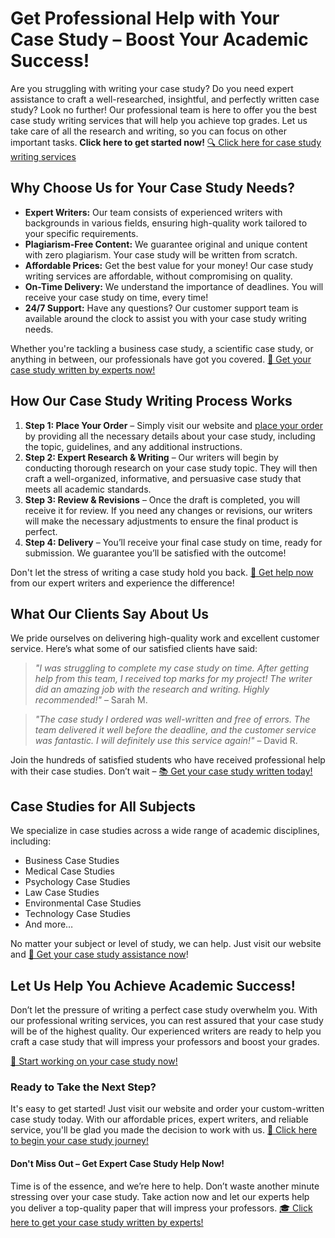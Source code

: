 # Get Professional Help with Your Case Study – Boost Your Academic Success!

Are you struggling with writing your case study? Do you need expert assistance to craft a well-researched, insightful, and perfectly written case study? Look no further! Our professional team is here to offer you the best case study writing services that will help you achieve top grades. Let us take care of all the research and writing, so you can focus on other important tasks. **Click here to get started now!** [🔍 Click here for case study writing services](https://tinyurl.com/topessay?keyword=doing+a+case+study)

## Why Choose Us for Your Case Study Needs?

- **Expert Writers:** Our team consists of experienced writers with backgrounds in various fields, ensuring high-quality work tailored to your specific requirements.
- **Plagiarism-Free Content:** We guarantee original and unique content with zero plagiarism. Your case study will be written from scratch.
- **Affordable Prices:** Get the best value for your money! Our case study writing services are affordable, without compromising on quality.
- **On-Time Delivery:** We understand the importance of deadlines. You will receive your case study on time, every time!
- **24/7 Support:** Have any questions? Our customer support team is available around the clock to assist you with your case study writing needs.

Whether you're tackling a business case study, a scientific case study, or anything in between, our professionals have got you covered. [💼 Get your case study written by experts now!](https://tinyurl.com/topessay?keyword=doing+a+case+study)

## How Our Case Study Writing Process Works

1. **Step 1: Place Your Order** – Simply visit our website and [place your order](https://tinyurl.com/topessay?keyword=doing+a+case+study) by providing all the necessary details about your case study, including the topic, guidelines, and any additional instructions.
2. **Step 2: Expert Research & Writing** – Our writers will begin by conducting thorough research on your case study topic. They will then craft a well-organized, informative, and persuasive case study that meets all academic standards.
3. **Step 3: Review & Revisions** – Once the draft is completed, you will receive it for review. If you need any changes or revisions, our writers will make the necessary adjustments to ensure the final product is perfect.
4. **Step 4: Delivery** – You’ll receive your final case study on time, ready for submission. We guarantee you’ll be satisfied with the outcome!

Don't let the stress of writing a case study hold you back. [🌟 Get help now](https://tinyurl.com/topessay?keyword=doing+a+case+study) from our expert writers and experience the difference!

## What Our Clients Say About Us

We pride ourselves on delivering high-quality work and excellent customer service. Here’s what some of our satisfied clients have said:

> _"I was struggling to complete my case study on time. After getting help from this team, I received top marks for my project! The writer did an amazing job with the research and writing. Highly recommended!"_ – Sarah M.

> _"The case study I ordered was well-written and free of errors. The team delivered it well before the deadline, and the customer service was fantastic. I will definitely use this service again!"_ – David R.

Join the hundreds of satisfied students who have received professional help with their case studies. Don’t wait – [📚 Get your case study written today!](https://tinyurl.com/topessay?keyword=doing+a+case+study)

## Case Studies for All Subjects

We specialize in case studies across a wide range of academic disciplines, including:

- Business Case Studies
- Medical Case Studies
- Psychology Case Studies
- Law Case Studies
- Environmental Case Studies
- Technology Case Studies
- And more…

No matter your subject or level of study, we can help. Just visit our website and [🚀 Get your case study assistance now](https://tinyurl.com/topessay?keyword=doing+a+case+study)!

## Let Us Help You Achieve Academic Success!

Don’t let the pressure of writing a perfect case study overwhelm you. With our professional writing services, you can rest assured that your case study will be of the highest quality. Our experienced writers are ready to help you craft a case study that will impress your professors and boost your grades.

[📝 Start working on your case study now!](https://tinyurl.com/topessay?keyword=doing+a+case+study)

### Ready to Take the Next Step?

It's easy to get started! Just visit our website and order your custom-written case study today. With our affordable prices, expert writers, and reliable service, you'll be glad you made the decision to work with us. [🚀 Click here to begin your case study journey!](https://tinyurl.com/topessay?keyword=doing+a+case+study)

#### Don't Miss Out – Get Expert Case Study Help Now!

Time is of the essence, and we’re here to help. Don’t waste another minute stressing over your case study. Take action now and let our experts help you deliver a top-quality paper that will impress your professors. [🎓 Click here to get your case study written by experts!](https://tinyurl.com/topessay?keyword=doing+a+case+study)
